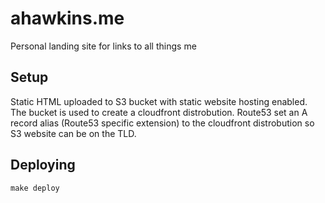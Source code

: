# ahawkins.me

Personal landing site for links to all things me

## Setup

Static HTML uploaded to S3 bucket with static website hosting enabled.
The bucket is used to create a cloudfront distrobution. Route53 set an
A record alias (Route53 specific extension) to the cloudfront
distrobution so S3 website can be on the TLD.

## Deploying

	make deploy

